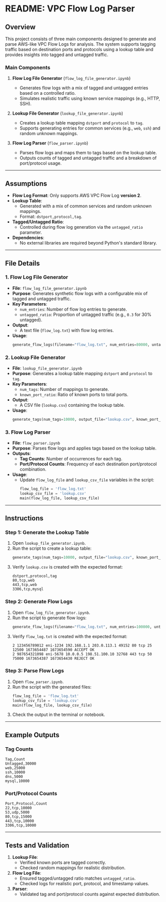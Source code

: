 # README: VPC Flow Log Parser

## Overview

This project consists of three main components designed to generate and parse AWS-like VPC Flow Logs for analysis. The system supports tagging traffic based on destination ports and protocols using a lookup table and provides insights into tagged and untagged traffic.

### Main Components

1. **Flow Log File Generator** (`flow_log_file_generator.ipynb`)
   - Generates flow logs with a mix of tagged and untagged entries based on a controlled ratio.
   - Simulates realistic traffic using known service mappings (e.g., HTTP, SSH).

2. **Lookup File Generator** (`lookup_file_generator.ipynb`)
   - Creates a lookup table mapping `dstport` and `protocol` to `tag`.
   - Supports generating entries for common services (e.g., `web`, `ssh`) and random unknown mappings.

3. **Flow Log Parser** (`flow_parser.ipynb`)
   - Parses flow logs and maps them to tags based on the lookup table.
   - Outputs counts of tagged and untagged traffic and a breakdown of port/protocol usage.

---

## Assumptions

- **Flow Log Format**: Only supports AWS VPC Flow Log **version 2**.
- **Lookup Table**:
  - Generated with a mix of common services and random unknown mappings.
  - Format: `dstport,protocol,tag`.
- **Tagged/Untagged Ratio**:
  - Controlled during flow log generation via the `untagged_ratio` parameter.
- **Dependencies**:
  - No external libraries are required beyond Python's standard library.

---

## File Details

### 1. **Flow Log File Generator**
- **File**: `flow_log_file_generator.ipynb`
- **Purpose**: Generates synthetic flow logs with a configurable mix of tagged and untagged traffic.
- **Key Parameters**:
  - `num_entries`: Number of flow log entries to generate.
  - `untagged_ratio`: Proportion of untagged traffic (e.g., `0.3` for 30% untagged).
- **Output**:
  - A text file (`flow_log.txt`) with flow log entries.
- **Usage**:
  ```python
  generate_flow_logs(filename="flow_log.txt", num_entries=80000, untagged_ratio=0.3)
  ```

### 2. **Lookup File Generator**
- **File**: `lookup_file_generator.ipynb`
- **Purpose**: Generates a lookup table mapping `dstport` and `protocol` to `tag`.
- **Key Parameters**:
  - `num_tags`: Number of mappings to generate.
  - `known_port_ratio`: Ratio of known ports to total ports.
- **Output**:
  - A CSV file (`lookup.csv`) containing the lookup table.
- **Usage**:
  ```python
  generate_tags(num_tags=10000, output_file="lookup.csv", known_port_ratio=0.8)
  ```

### 3. **Flow Log Parser**
- **File**: `flow_parser.ipynb`
- **Purpose**: Parses flow logs and applies tags based on the lookup table.
- **Outputs**:
  - **Tag Counts**: Number of occurrences for each tag.
  - **Port/Protocol Counts**: Frequency of each destination port/protocol combination.
- **Usage**:
  - Update `flow_log_file` and `lookup_csv_file` variables in the script:
    ```python
    flow_log_file = 'flow_log.txt'
    lookup_csv_file = 'lookup.csv'
    main(flow_log_file, lookup_csv_file)
    ```

---

## Instructions

### Step 1: Generate the Lookup Table
1. Open `lookup_file_generator.ipynb`.
2. Run the script to create a lookup table:
   ```python
   generate_tags(num_tags=10000, output_file="lookup.csv", known_port_ratio=0.8)
   ```
3. Verify `lookup.csv` is created with the expected format:
   ```
   dstport,protocol,tag
   80,tcp,web
   443,tcp,web
   3306,tcp,mysql
   ```

### Step 2: Generate Flow Logs
1. Open `flow_log_file_generator.ipynb`.
2. Run the script to generate flow logs:
   ```python
   generate_flow_logs(filename="flow_log.txt", num_entries=100000, untagged_ratio=0.3)
   ```
3. Verify `flow_log.txt` is created with the expected format:
   ```
   2 123456789012 eni-1234 192.168.1.1 203.0.113.1 49152 80 tcp 25 12500 1673654487 1673654590 ACCEPT OK
   2 987654321098 eni-5678 10.0.0.5 198.51.100.10 32768 443 tcp 50 75000 1673654387 1673654430 REJECT OK
   ```

### Step 3: Parse Flow Logs
1. Open `flow_parser.ipynb`.
2. Run the script with the generated files:
   ```python
   flow_log_file = 'flow_log.txt'
   lookup_csv_file = 'lookup.csv'
   main(flow_log_file, lookup_csv_file)
   ```
3. Check the output in the terminal or notebook.

---

## Example Outputs

### Tag Counts
```
Tag,Count
Untagged,30000
web,25000
ssh,10000
dns,5000
mysql,10000
```

### Port/Protocol Counts
```
Port,Protocol,Count
22,tcp,10000
53,udp,5000
80,tcp,15000
443,tcp,10000
3306,tcp,10000
```

---

## Tests and Validation

1. **Lookup File**:
   - Verified known ports are tagged correctly.
   - Checked random mappings for realistic distribution.
2. **Flow Log File**:
   - Ensured tagged/untagged ratio matches `untagged_ratio`.
   - Checked logs for realistic port, protocol, and timestamp values.
3. **Parser**:
   - Validated tag and port/protocol counts against expected distribution.
